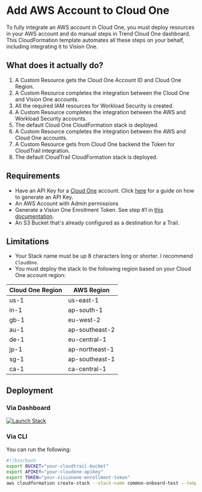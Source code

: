 # Add AWS Account to Cloud One

To fully integrate an AWS account in Cloud One, you must deploy resources in your AWS account and do manual steps in Trend Cloud One dashboard. This CloudFormation template automates all these steps on your behalf, including integrating it to Vision One.

## What does it actually do?

1. A Custom Resource gets the Cloud One Account ID and Cloud One Region.
2. A Custom Resource completes the integration between the Cloud One and Vision One accounts.
3. All the required IAM resources for Workload Security is created.
4. A Custom Resource completes the integration between the AWS and Workload Security accounts.
5. The default Cloud One CloudFormation stack is deployed.
6. A Custom Resource completes the integration between the AWS and Cloud One accounts.
7. A Custom Resource gets from Cloud One backend the Token for CloudTrail integration.
8. The default CloudTrail CloudFormation stack is deployed.

## Requirements

- Have an API Key for a [Cloud One](https://www.trendmicro.com/cloudone) account. Click [here](https://cloudone.trendmicro.com/docs/identity-and-account-management/c1-api-key/#new-api-key) for a guide on how to generate an API Key.
- An AWS Account with Admin permissions
- Generate a Vision One Enrollment Token. See step #1 in [this documentation](https://docs.trendmicro.com/en-us/enterprise/trend-micro-xdr-help/ConfiguringCloudOneWorkloadSecurity).
- An S3 Bucket that's already configured as a destination for a Trail.

## Limitations

- Your Stack name must be up 8 characters long or shorter. I recommend `CloudOne`.
- You must deploy the stack to the following region based on your Cloud One account region:

| Cloud One Region  | AWS Region      |
| ----------------- | --------------- |
| us-1              | us-east-1       |
| in-1              | ap-south-1      |
| gb-1              | eu-west-2       |
| au-1              | ap-southeast-2  |
| de-1              | eu-central-1    |
| jp-1              | ap-northeast-1  |
| sg-1              | ap-southeast-1  |
| ca-1              | ca-central-1    |

## Deployment

### Via Dashboard

[![Launch Stack](https://cdn.rawgit.com/buildkite/cloudformation-launch-stack-button-svg/master/launch-stack.svg)](https://console.aws.amazon.com/cloudformation/home#/stacks/new?stackName=CloudOne&templateURL=https://cloudone-community.s3.us-east-1.amazonaws.com/latest/Common/Cloud-Account/aws-cfn-cloud-account-connector/main.template.yaml)

### Via CLI

You can run the following:

```bash
#!/bin/bash
export BUCKET="your-cloudtrail-bucket"
export APIKEY="your-cloudone-apikey"
export TOKEN="your-visionone-enrollment-token"
aws cloudformation create-stack --stack-name common-onboard-test --template-url https://cloudone-community.s3.us-east-1.amazonaws.com/latest/Common/Cloud-Account/aws-cfn-cloud-account-connector/main.template.yaml --capabilities CAPABILITY_NAMED_IAM CAPABILITY_AUTO_EXPAND --parameters ParameterKey=ExistingCloudtrailBucketName,ParameterValue=$BUCKET ParameterKey=CloudOneApiKey,ParameterValue=$APIKEY ParameterKey=VisionOneServiceToken,ParameterValue=$TOKEN ParameterKey=QSS3KeyPrefix,ParameterValue=$HASH/
```
